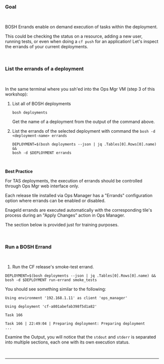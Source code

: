 ### Goal

<br/>

BOSH Errands enable on demand execution of tasks within the deployment. 

This could be checking the status on a resource, adding a new user, running tests, or even when doing a `cf push` for an application! Let's inspect the errands of your current deployments.

<br/>

### List the errands of a deployment

<br/>

In the same terminal where you ssh'ed into the Ops Mgr VM (step 3 of this workshop):

1. List all of BOSH deployments  
  
   ```execute
   bosh deployments
   ```
  
   Get the name of a deployment from the output of the command above.

1. List the errands of the selected deployment with command the `bosh -d <deployment-name> errands` 
   
   ```execute
   DEPLOYMENT=$(bosh deployments --json | jq .Tables[0].Rows[0].name) &&
   bosh -d $DEPLOYMENT errands
   ```

<br/>

**Best Practice**

For TAS deployments, the execution of errands should be controlled through Ops Mgr web interface only.

Each release tile installed via Ops Manager has a "Errands" configuration option where errands can be enabled or disabled.

Enageld errands are executed automatically with the corresponding tile's process during an "Apply Changes" action in Ops Manager.

The section below is provided just for training purposes.

<br/>

### Run a BOSH Errand

<br/>

1. Run the CF release's smoke-test errand.

  ```execute
  DEPLOYMENT=$(bosh deployments --json | jq .Tables[0].Rows[0].name) &&
  bosh -d $DEPLOYMENT run-errand smoke_tests
  ```

  You should see something similar to the following:

   ```
   Using environment '192.168.1.11' as client 'ops_manager'

   Using deployment 'cf-a801abefab398f5d1a82'

   Task 166

   Task 166 | 22:49:04 | Preparing deployment: Preparing deployment
   ...
   ```

   Examine the Output, you will notice that the  `stdout` and `stderr` is separated into multiple sections, each one with its own execution status.

<br/>

---